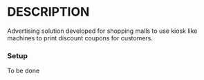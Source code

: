# DESCRIPTION #

Advertising solution developed for shopping malls to use kiosk like machines to print discount coupons for customers.

### Setup ###

To be done